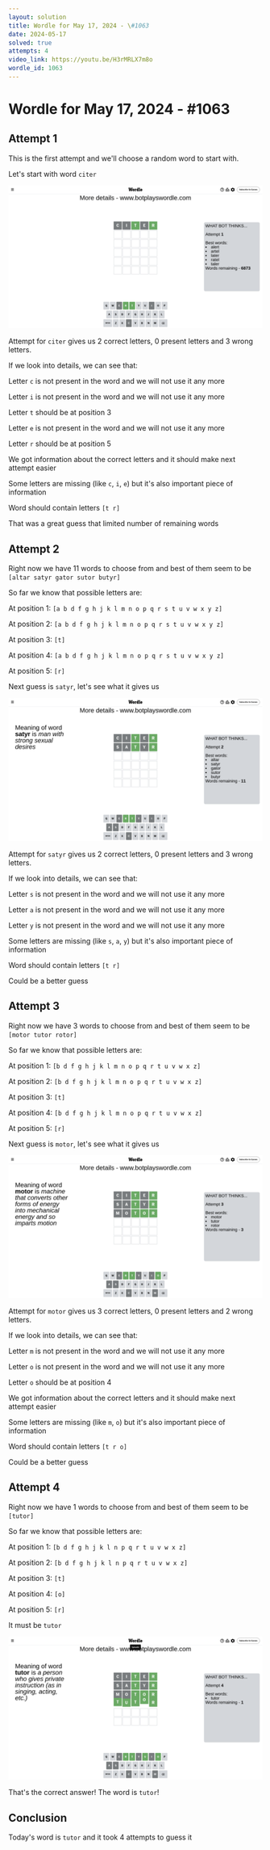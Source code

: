 ```yaml
---
layout: solution
title: Wordle for May 17, 2024 - \#1063
date: 2024-05-17
solved: true
attempts: 4
video_link: https://youtu.be/H3rMRLX7m8o
wordle_id: 1063
---
```


# Wordle for May 17, 2024 - \#1063

## Attempt 1

This is the first attempt and we'll choose a random word to start with.

Let's start with word `citer`

![Attempt 1](2024-05-17/attempt-1.png)

Attempt for `citer` gives us 2 correct letters, 0 present letters and 3 wrong letters.

If we look into details, we can see that:

Letter `c` is not present in the word and we will not use it any more

Letter `i` is not present in the word and we will not use it any more

Letter `t` should be at position 3

Letter `e` is not present in the word and we will not use it any more

Letter `r` should be at position 5

We got information about the correct letters and it should make next attempt easier

Some letters are missing (like `c`, `i`, `e`) but it's also important piece of information

Word should contain letters `[t r]`

That was a great guess that limited number of remaining words



## Attempt 2

Right now we have 11 words to choose from and best of them seem to be `[altar satyr gator sutor butyr]`

So far we know that possible letters are:

At position 1: `[a b d f g h j k l m n o p q r s t u v w x y z]`

At position 2: `[a b d f g h j k l m n o p q r s t u v w x y z]`

At position 3: `[t]`

At position 4: `[a b d f g h j k l m n o p q r s t u v w x y z]`

At position 5: `[r]`

Next guess is `satyr`, let's see what it gives us

![Attempt 2](2024-05-17/attempt-2.png)

Attempt for `satyr` gives us 2 correct letters, 0 present letters and 3 wrong letters.

If we look into details, we can see that:

Letter `s` is not present in the word and we will not use it any more

Letter `a` is not present in the word and we will not use it any more

Letter `y` is not present in the word and we will not use it any more

Some letters are missing (like `s`, `a`, `y`) but it's also important piece of information

Word should contain letters `[t r]`

Could be a better guess



## Attempt 3

Right now we have 3 words to choose from and best of them seem to be `[motor tutor rotor]`

So far we know that possible letters are:

At position 1: `[b d f g h j k l m n o p q r t u v w x z]`

At position 2: `[b d f g h j k l m n o p q r t u v w x z]`

At position 3: `[t]`

At position 4: `[b d f g h j k l m n o p q r t u v w x z]`

At position 5: `[r]`

Next guess is `motor`, let's see what it gives us

![Attempt 3](2024-05-17/attempt-3.png)

Attempt for `motor` gives us 3 correct letters, 0 present letters and 2 wrong letters.

If we look into details, we can see that:

Letter `m` is not present in the word and we will not use it any more

Letter `o` is not present in the word and we will not use it any more

Letter `o` should be at position 4

We got information about the correct letters and it should make next attempt easier

Some letters are missing (like `m`, `o`) but it's also important piece of information

Word should contain letters `[t r o]`

Could be a better guess



## Attempt 4

Right now we have 1 words to choose from and best of them seem to be `[tutor]`

So far we know that possible letters are:

At position 1: `[b d f g h j k l n p q r t u v w x z]`

At position 2: `[b d f g h j k l n p q r t u v w x z]`

At position 3: `[t]`

At position 4: `[o]`

At position 5: `[r]`

It must be `tutor`

![Attempt 4](2024-05-17/attempt-4.png)

That's the correct answer! The word is `tutor`!

## Conclusion

Today's word is `tutor` and it took 4 attempts to guess it

